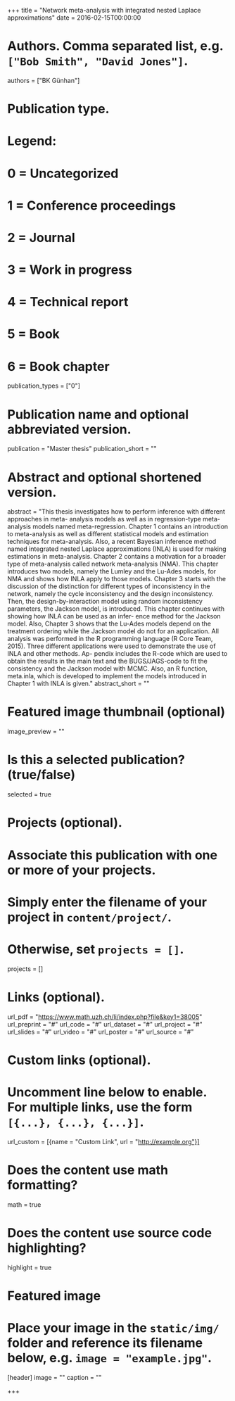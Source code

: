 +++
title = "Network meta-analysis with integrated nested Laplace approximations"
date = 2016-02-15T00:00:00

# Authors. Comma separated list, e.g. `["Bob Smith", "David Jones"]`.
authors = ["BK Günhan"]

# Publication type.
# Legend:
# 0 = Uncategorized
# 1 = Conference proceedings
# 2 = Journal
# 3 = Work in progress
# 4 = Technical report
# 5 = Book
# 6 = Book chapter
publication_types = ["0"]

# Publication name and optional abbreviated version.
publication = "Master thesis"
publication_short = ""

# Abstract and optional shortened version.
abstract = "This thesis investigates how to perform inference with different approaches in meta- analysis models as well as in regression-type meta-analysis models named meta-regression. Chapter 1 contains an introduction to meta-analysis as well as different statistical models and estimation techniques for meta-analysis. Also, a recent Bayesian inference method named integrated nested Laplace approximations (INLA) is used for making estimations in meta-analysis. Chapter 2 contains a motivation for a broader type of meta-analysis called network meta-analysis (NMA). This chapter introduces two models, namely the Lumley and the Lu-Ades models, for NMA and shows how INLA apply to those models. Chapter 3 starts with the discussion of the distinction for different types of inconsistency in the network, namely the cycle inconsistency and the design inconsistency. Then, the design-by-interaction model using random inconsistency parameters, the Jackson model, is introduced. This chapter continues with showing how INLA can be used as an infer- ence method for the Jackson model. Also, Chapter 3 shows that the Lu-Ades models depend on the treatment ordering while the Jackson model do not for an application. All analysis was performed in the R programming language (R Core Team, 2015). Three different applications were used to demonstrate the use of INLA and other methods. Ap- pendix includes the R-code which are used to obtain the results in the main text and the BUGS/JAGS-code to fit the consistency and the Jackson model with MCMC. Also, an R function, meta.inla, which is developed to implement the models introduced in Chapter 1 with INLA is given."
abstract_short = ""

# Featured image thumbnail (optional)
image_preview = ""

# Is this a selected publication? (true/false)
selected = true

# Projects (optional).
#   Associate this publication with one or more of your projects.
#   Simply enter the filename of your project in `content/project/`.
#   Otherwise, set `projects = []`.
projects = []

# Links (optional).
url_pdf = "https://www.math.uzh.ch/li/index.php?file&key1=38005"
url_preprint = "#"
url_code = "#"
url_dataset = "#"
url_project = "#"
url_slides = "#"
url_video = "#"
url_poster = "#"
url_source = "#"

# Custom links (optional).
#   Uncomment line below to enable. For multiple links, use the form `[{...}, {...}, {...}]`.
url_custom = [{name = "Custom Link", url = "http://example.org"}]

# Does the content use math formatting?
math = true

# Does the content use source code highlighting?
highlight = true

# Featured image
# Place your image in the `static/img/` folder and reference its filename below, e.g. `image = "example.jpg"`.
[header]
image = ""
caption = ""

+++
